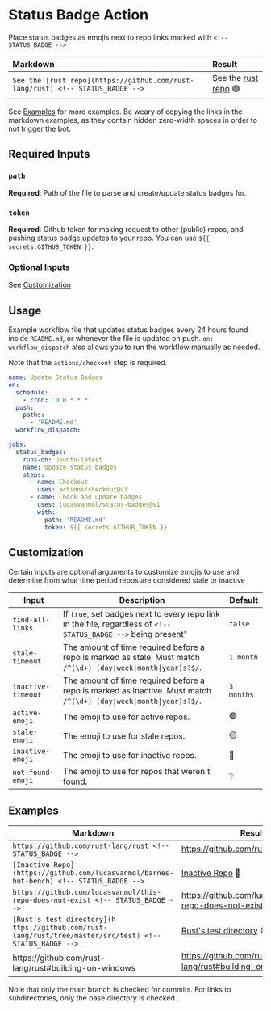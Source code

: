 # Status Badge Action

Place status badges as emojis next to repo links marked with `<!-- STATUS_BADGE -->`

<!-- There is a zero-width space (​) in every link in the markdown examples in order to not trigger the bot. They can be viewed as red dots using "view raw" on github -->

| Markdown | Result | 
|:-|:-|
| `See the [rust repo](https://github.com/rust-lang/rus​t) <!-- STATUS_BADGE -->` | See the [rust repo](https://github.com/rust-lang/rust) :green_circle: <!-- STATUS_BADGE --> |

See [Examples](#examples) for more examples. Be weary of copying the links in the markdown examples, as they contain hidden zero-width spaces in order to not trigger the bot.

## Required Inputs

### `path`

**Required**: Path of the file to parse and create/update status badges for.

### `token`

**Required**: Github token for making request to other (public) repos, and pushing status badge updates to your repo. You can use `${{ secrets.GITHUB_TOKEN }}`.

### Optional Inputs

See [Customization](#customization)

## Usage

Example workflow file that updates status badges every 24 hours found inside `README.md`, or whenever the file is updated on push. `on: workflow_dispatch` also allows you to run the workflow manually as needed.

Note that the `actions/checkout` step is required. 

```yaml
name: Update Status Badges
on:
  schedule:
    - cron: '0 0 * * *'
  push:
    paths:
      - 'README.md'
  workflow_dispatch:

jobs:
  status_badges:
    runs-on: ubuntu-latest
    name: Update status badges
    steps:
      - name: Checkout
        uses: actions/checkout@v3
      - name: Check and update badges
        uses: lucasvanmol/status-badges@v1
        with:
          path: 'README.md'
          token: ${{ secrets.GITHUB_TOKEN }}
```

## Customization

Certain inputs are optional arguments to customize emojis to use and determine from what time period repos are considered stale or inactive

| Input | Description | Default | 
|-------|-------------|---------|
| `find-all-links` | If `true`, set badges next to every repo link in the file, regardless of `<!-- STATUS_BADGE -->` being present' | `false` |
| `stale-timeout` | The amount of time required before a repo is marked as stale. Must match `/^(\d+) (day\|week\|month\|year)s?$/`. | `1 month` |
| `inactive-timeout` | The amount of time required before a repo is marked as inactive. Must match `/^(\d+) (day\|week\|month\|year)s?$/`. | `3 months` |
| `active-emoji` | The emoji to use for active repos. | :green_circle: |
| `stale-emoji` | The emoji to use for stale repos. | :yellow_circle: |
| `inactive-emoji` | The emoji to use for inactive repos. | :red_circle: |
| `not-found-emoji` | The emoji to use for repos that weren't found. | :grey_question: |


## Examples


| Markdown | Result | 
|-|-|
| `https://github.com/rust-lang/rus​t <!-- STATUS_BADGE -->` | https://github.com/rust-lang/rust :green_circle: <!-- STATUS_BADGE --> |
| `[Inactive Repo](https://github.com/lucasvanmol/barnes-hut-benc​h) <!-- STATUS_BADGE -->` | [Inactive Repo](https://github.com/lucasvanmol/barnes-hut-bench) :red_circle: <!-- STATUS_BADGE --> |
| `https://github.com/lucasvanmol/this-repo-does-not-exis​t <!-- STATUS_BADGE -->` | https://github.com/lucasvanmol/this-repo-does-not-exist :grey_question: <!-- STATUS_BADGE --> |
| `[Rust's test directory](h​ttps://github.com/rust-lang/rust/tree/master/src/test) <!-- STATUS_BADGE -->`  | [Rust's test directory](https://github.com/rust-lang/rust/tree/master/src/test) :green_circle: <!-- STATUS_BADGE --> |
| h​ttps://github.com/rust-lang/rust#building-on-windows <!-- STATUS_BADGE --> | https://github.com/rust-lang/rust#building-on-windows :green_circle: <!-- STATUS_BADGE --> |

Note that only the main branch is checked for commits. For links to subdirectories, only the base directory is checked.